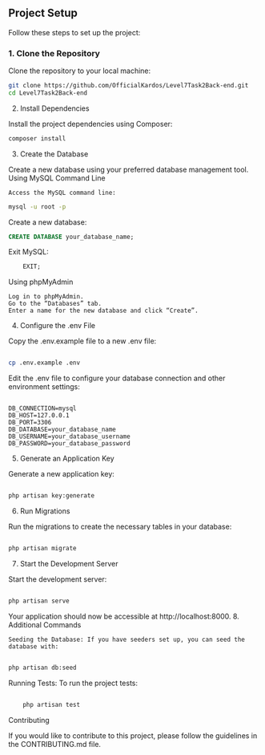 ## Project Setup

Follow these steps to set up the project:

### 1. Clone the Repository

Clone the repository to your local machine:

```bash
git clone https://github.com/OfficialKardos/Level7Task2Back-end.git
cd Level7Task2Back-end
```

2. Install Dependencies

Install the project dependencies using Composer:

```bash
composer install
```

3. Create the Database

Create a new database using your preferred database management tool.
Using MySQL Command Line

    Access the MySQL command line:

```bash
mysql -u root -p
```

Create a new database:

```sql
CREATE DATABASE your_database_name;
```

Exit MySQL:

```sql
    EXIT;
```
Using phpMyAdmin

    Log in to phpMyAdmin.
    Go to the “Databases” tab.
    Enter a name for the new database and click “Create”.

4. Configure the .env File

Copy the .env.example file to a new .env file:

```bash

cp .env.example .env
```

Edit the .env file to configure your database connection and other environment settings:

```dotenv

DB_CONNECTION=mysql
DB_HOST=127.0.0.1
DB_PORT=3306
DB_DATABASE=your_database_name
DB_USERNAME=your_database_username
DB_PASSWORD=your_database_password

```

5. Generate an Application Key

Generate a new application key:

```bash

php artisan key:generate
```

6. Run Migrations

Run the migrations to create the necessary tables in your database:

```bash

php artisan migrate

```
7. Start the Development Server

Start the development server:

```bash

php artisan serve
```

Your application should now be accessible at http://localhost:8000.
8. Additional Commands

    Seeding the Database: If you have seeders set up, you can seed the database with:

```bash

php artisan db:seed
```

Running Tests: To run the project tests:

```bash

    php artisan test
```

Contributing

If you would like to contribute to this project, please follow the guidelines in the CONTRIBUTING.md file.
